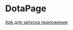 # DotaPage
[Apk для запуска приложения](https://drive.google.com/file/d/1rqze2SGDohOehvu66E8x7Q-kPMG_SyuY/view?usp=sharing)
